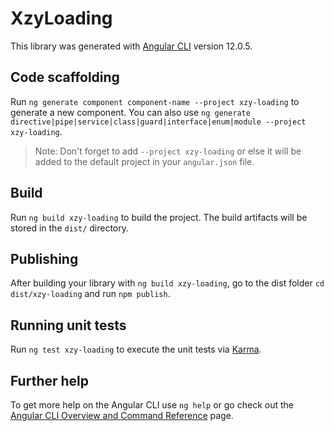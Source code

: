 # XzyLoading

This library was generated with [Angular CLI](https://github.com/angular/angular-cli) version 12.0.5.

## Code scaffolding

Run `ng generate component component-name --project xzy-loading` to generate a new component. You can also use `ng generate directive|pipe|service|class|guard|interface|enum|module --project xzy-loading`.
> Note: Don't forget to add `--project xzy-loading` or else it will be added to the default project in your `angular.json` file. 

## Build

Run `ng build xzy-loading` to build the project. The build artifacts will be stored in the `dist/` directory.

## Publishing

After building your library with `ng build xzy-loading`, go to the dist folder `cd dist/xzy-loading` and run `npm publish`.

## Running unit tests

Run `ng test xzy-loading` to execute the unit tests via [Karma](https://karma-runner.github.io).

## Further help

To get more help on the Angular CLI use `ng help` or go check out the [Angular CLI Overview and Command Reference](https://angular.io/cli) page.
